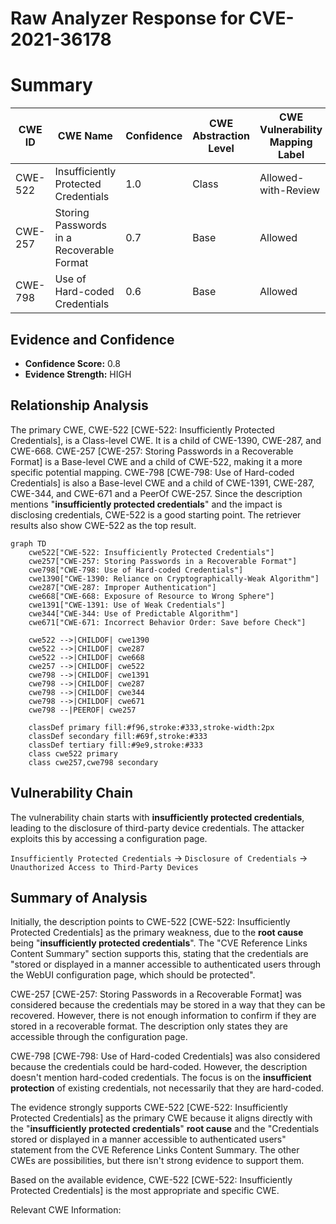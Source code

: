 # Raw Analyzer Response for CVE-2021-36178

# Summary
| CWE ID | CWE Name | Confidence | CWE Abstraction Level | CWE Vulnerability Mapping Label | CWE-Vulnerability Mapping Notes |
|---|---|---|---|---|---|
| CWE-522 | Insufficiently Protected Credentials | 1.0 | Class | Allowed-with-Review | Primary CWE |
| CWE-257 | Storing Passwords in a Recoverable Format | 0.7 | Base | Allowed | Secondary Candidate |
| CWE-798 | Use of Hard-coded Credentials | 0.6 | Base | Allowed | Secondary Candidate |

## Evidence and Confidence

*   **Confidence Score:** 0.8
*   **Evidence Strength:** HIGH

## Relationship Analysis
The primary CWE, CWE-522 [CWE-522: Insufficiently Protected Credentials], is a Class-level CWE. It is a child of CWE-1390, CWE-287, and CWE-668. CWE-257 [CWE-257: Storing Passwords in a Recoverable Format] is a Base-level CWE and a child of CWE-522, making it a more specific potential mapping. CWE-798 [CWE-798: Use of Hard-coded Credentials] is also a Base-level CWE and a child of CWE-1391, CWE-287, CWE-344, and CWE-671 and a PeerOf CWE-257. Since the description mentions "**insufficiently protected credentials**" and the impact is disclosing credentials, CWE-522 is a good starting point. The retriever results also show CWE-522 as the top result.

```mermaid
graph TD
    cwe522["CWE-522: Insufficiently Protected Credentials"]
    cwe257["CWE-257: Storing Passwords in a Recoverable Format"]
    cwe798["CWE-798: Use of Hard-coded Credentials"]
    cwe1390["CWE-1390: Reliance on Cryptographically-Weak Algorithm"]
    cwe287["CWE-287: Improper Authentication"]
    cwe668["CWE-668: Exposure of Resource to Wrong Sphere"]
    cwe1391["CWE-1391: Use of Weak Credentials"]
    cwe344["CWE-344: Use of Predictable Algorithm"]
    cwe671["CWE-671: Incorrect Behavior Order: Save before Check"]

    cwe522 -->|CHILDOF| cwe1390
    cwe522 -->|CHILDOF| cwe287
    cwe522 -->|CHILDOF| cwe668
    cwe257 -->|CHILDOF| cwe522
    cwe798 -->|CHILDOF| cwe1391
    cwe798 -->|CHILDOF| cwe287
    cwe798 -->|CHILDOF| cwe344
    cwe798 -->|CHILDOF| cwe671
    cwe798 --|PEEROF| cwe257

    classDef primary fill:#f96,stroke:#333,stroke-width:2px
    classDef secondary fill:#69f,stroke:#333
    classDef tertiary fill:#9e9,stroke:#333
    class cwe522 primary
    class cwe257,cwe798 secondary
```

## Vulnerability Chain
The vulnerability chain starts with **insufficiently protected credentials**, leading to the disclosure of third-party device credentials. The attacker exploits this by accessing a configuration page.

`Insufficiently Protected Credentials` -> `Disclosure of Credentials` -> `Unauthorized Access to Third-Party Devices`

## Summary of Analysis
Initially, the description points to CWE-522 [CWE-522: Insufficiently Protected Credentials] as the primary weakness, due to the **root cause** being "**insufficiently protected credentials**". The "CVE Reference Links Content Summary" section supports this, stating that the credentials are "stored or displayed in a manner accessible to authenticated users through the WebUI configuration page, which should be protected".

CWE-257 [CWE-257: Storing Passwords in a Recoverable Format] was considered because the credentials may be stored in a way that they can be recovered. However, there is not enough information to confirm if they are stored in a recoverable format. The description only states they are accessible through the configuration page.

CWE-798 [CWE-798: Use of Hard-coded Credentials] was also considered because the credentials could be hard-coded. However, the description doesn't mention hard-coded credentials. The focus is on the **insufficient protection** of existing credentials, not necessarily that they are hard-coded.

The evidence strongly supports CWE-522 [CWE-522: Insufficiently Protected Credentials] as the primary CWE because it aligns directly with the "**insufficiently protected credentials**" **root cause** and the "Credentials stored or displayed in a manner accessible to authenticated users" statement from the CVE Reference Links Content Summary. The other CWEs are possibilities, but there isn't strong evidence to support them.

Based on the available evidence, CWE-522 [CWE-522: Insufficiently Protected Credentials] is the most appropriate and specific CWE.

Relevant CWE Information: